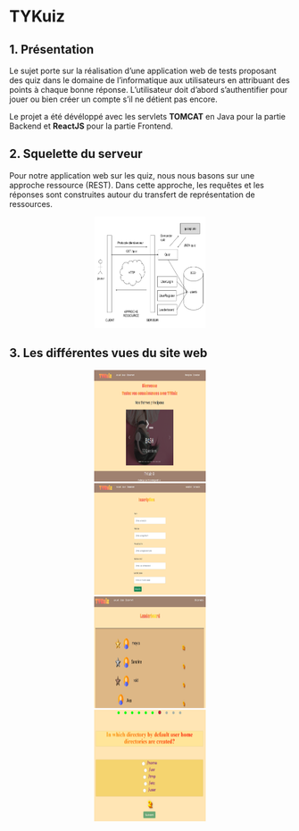 # TYKuiz

## 1. Présentation 

Le sujet porte sur la réalisation d’une application web de tests proposant des quiz dans le domaine de l’informatique aux utilisateurs en attribuant des points à chaque bonne réponse. L’utilisateur doit d’abord s’authentifier pour jouer ou bien créer un compte s’il ne détient pas encore.

Le projet a été dévéloppé avec les servlets **TOMCAT** en Java pour la partie Backend et **ReactJS** pour la partie Frontend.

## 2. Squelette du serveur 

Pour notre application web sur les quiz, nous nous basons sur une approche ressource (REST).
Dans cette approche, les requêtes et les réponses sont construites autour du transfert de représentation de ressources.


 <div align="center">
    <img src="serveur.png" alt="Logo" width="200" height="200">
  </div> 

## 3. Les différentes vues du site web 

 <div align="center">
    <img src="V1.png" alt="Logo" width="200" height="200">
  </div> 

   <div align="center">
    <img src="V2.png" alt="Logo" width="200" height="200">
  </div> 
   <div align="center">
    <img src="V3.png" alt="Logo" width="200" height="200">
  </div> 
   <div align="center">
    <img src="V4.png" alt="Logo" width="200" height="200">
  </div> 